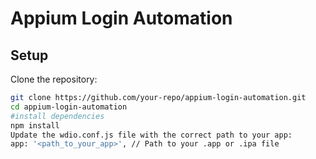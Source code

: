 # Appium Login Automation

## Setup

  Clone the repository:
   ```bash
   git clone https://github.com/your-repo/appium-login-automation.git
   cd appium-login-automation
   #install dependencies
   npm install
   Update the wdio.conf.js file with the correct path to your app:
   app: '<path_to_your_app>', // Path to your .app or .ipa file
